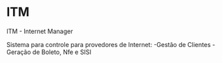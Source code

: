 # ITM
ITM - Internet Manager

Sistema para controle para provedores de Internet:
  -Gestão de Clientes
  -Geração de Boleto, Nfe e SISI
